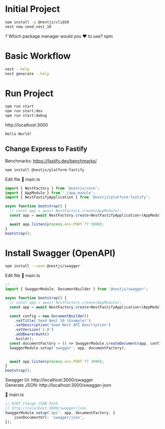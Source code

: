 # Initial Project
``` bash
npm install -g @nestjs/cli@10
nest new seed_nest_10
```

? Which package manager would you ❤️ to use? npm

# Basic Workflow
``` bash
nest --help
nest generate --help
```

# Run Project
``` bash
npm run start
npm run start:dev
npm run start:debug
```

http://localhost:3000
```
Hello World!
```

## Change Express to Fastify
Benchmarks: https://fastify.dev/benchmarks/
``` bash
npm install @nestjs/platform-fastify
```
Edit file :page_with_curl: main.ts
``` ts
import { NestFactory } from '@nestjs/core';
import { AppModule } from './app.module';
import { NestFastifyApplication } from '@nestjs/platform-fastify';

async function bootstrap() {
  // const app = await NestFactory.create(AppModule);
  const app = await NestFactory.create<NestFastifyApplication>(AppModule);

  await app.listen(process.env.PORT ?? 3000);
}
bootstrap();
```

# Install Swagger (OpenAPI)
``` bash
npm install --save @nestjs/swagger
```

Edit file :page_with_curl: main.ts
``` ts
// ...
import { SwaggerModule, DocumentBuilder } from '@nestjs/swagger';

async function bootstrap() {
  // const app = await NestFactory.create(AppModule);
  const app = await NestFactory.create<NestFastifyApplication>(AppModule);

  const config = new DocumentBuilder()
    .setTitle('Seed Nest 10 (Example)')
    .setDescription('Seed Nest API Description')
    .setVersion('1.0')
    .addBearerAuth()
    .build();
  const documentFactory = () => SwaggerModule.createDocument(app, config);
  SwaggerModule.setup('swagger', app, documentFactory);
  

  await app.listen(process.env.PORT ?? 3000);
}
bootstrap();
```
Swagger UI: http://localhost:3000/swagger <br />
Generate JSON: http://localhost:3000/swagger-json

:page_with_curl: main.ts
``` ts
// HINT Change JSON Path 
// http://localhost:3000/swagger/json
SwaggerModule.setup('api', app, documentFactory, {
    jsonDocumentUrl: 'swagger/json',
});
```